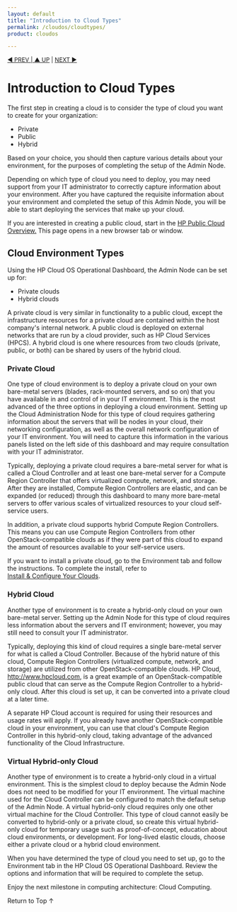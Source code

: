 ```yaml
---
layout: default
title: "Introduction to Cloud Types"
permalink: /cloudos/cloudtypes/
product: cloudos

---
```


<a name="_top"> </a>

<script>

function PageRefresh {
onLoad="window.refresh"
}

PageRefresh();

</script>


<p style="font-size: small;"> <a href="/cloudos/overview/">&#9664; PREV | <a href="/cloudos/prepare/">&#9650; UP</a> | <a href="/cloudos/glossary/">NEXT &#9654;</a> </p>

# Introduction to Cloud Types

The first step in creating a cloud is to consider the type of cloud you want to create for your organization:

* Private
* Public
* Hybrid 

Based on your choice, you should then capture various details about your environment, for the purposes of completing the setup of the 
Admin Node. 

Depending on which type of cloud you need to deploy, you may need support from your IT administrator to correctly capture information 
about your environment. After you have captured the requisite information about your environment and completed the setup of this 
Admin Node, you will be able to start deploying the services that make up your cloud.  

If you are interested in creating a public cloud, start in the 
<a href="http://docs.hpcloud.com" target="hpcs"> HP Public Cloud Overview.</a>  This page opens in a new browser tab or window.

## Cloud Environment Types

Using the HP Cloud OS Operational Dashboard, the Admin Node can be set up for:

* Private clouds
* Hybrid clouds

A private cloud is very similar in functionality to a public cloud, except the infrastructure resources for a private cloud are contained within the host company's internal network. A public cloud is deployed on external networks that are run by a cloud provider, 
such as HP Cloud Services (HPCS).  A hybrid cloud is one where resources from two clouds (private, public, or both) can be shared by users of the hybrid cloud. 

### Private Cloud

One type of cloud environment is to deploy a private cloud on your own bare-metal servers (blades, rack-mounted servers, and so on) that you 
have available in and control of in your IT environment. This is the most advanced of the three options in deploying a cloud environment. 
Setting up the Cloud Administration Node for this type of cloud requires gathering information about the servers that will be nodes in 
your cloud, their networking configuration, as well as the overall network configuration of your IT environment. You will need to capture 
this information in the various panels listed on the left side of this dashboard and may require consultation with your IT administrator.
 
Typically, deploying a private cloud requires a bare-metal server for what is called a Cloud Controller and at least one bare-metal 
server for a Compute Region Controller that offers virtualized compute, network, and storage. After they are installed, Compute Region 
Controllers are elastic, and can be expanded (or reduced) through this dashboard to many more bare-metal servers to offer various 
scales of virtualized resources to your cloud self-service users. 

In addition, a private cloud supports hybrid Compute Region Controllers. This means you can use Compute Region Controllers from other 
OpenStack-compatible clouds as if they were part of this cloud to expand the amount of resources available to your self-service users. 

If you want to install a private cloud, go to the Environment tab and follow the instructions. To complete the install, refer to  
[Install &amp; Configure Your Clouds](/cloudos/install/).

### Hybrid Cloud

Another type of environment is to create a hybrid-only cloud on your own bare-metal server. Setting up the Admin Node 
for this type of cloud requires less information about the servers and IT environment; however, you may still need to consult 
your IT administrator.

Typically, deploying this kind of cloud requires a single bare-metal server for what is called a Cloud Controller. Because of the 
hybrid nature of this cloud, Compute Region Controllers (virtualized compute, network, and storage) are utilized from other 
OpenStack-compatible clouds. HP Cloud, http://www.hpcloud.com, is a great example of an OpenStack-compatible public cloud that 
can serve as the Compute Region Controller to a hybrid-only cloud. After this cloud is set up, it can be converted into a private 
cloud at a later time. 

A separate HP Cloud account is required for using their resources and usage rates will apply. If you already have another 
OpenStack-compatible cloud in your environment, you can use that cloud's Compute Region Controller in this hybrid-only 
cloud, taking advantage of the advanced functionality of the Cloud Infrastructure.

### Virtual Hybrid-only Cloud

Another type of environment is to create a hybrid-only cloud in a virtual environment. This is the simplest cloud to deploy 
because the Admin Node does not need to be modified for your IT environment. The virtual machine used for the Cloud Controller 
can be configured to match the default setup of the Admin Node. A virtual hybrid-only cloud requires only one other virtual 
machine for the Cloud Controller. This type of cloud cannot easily be converted to hybrid-only or a private cloud, so 
create this virtual hybrid-only cloud for temporary usage such as proof-of-concept, education about cloud environments, 
or development. For long-lived elastic clouds, choose either a private cloud or a hybrid cloud environment.

When you have determined the type of cloud you need to set up, go to the Environment tab in the HP Cloud OS Operational Dashboard. 
Review the options and information that will be required to complete the setup.

Enjoy the next milestone in computing architecture: Cloud Computing.

<a href="#_top" style="padding:14px 0px 14px 0px; text-decoration: none;"> Return to Top &#8593; </a>

